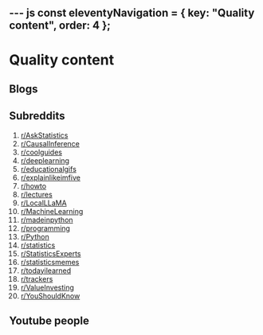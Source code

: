 --- js
const eleventyNavigation = {
    key: "Quality content",
    order: 4
};
---
# Quality content

## Blogs
<!-- TODO
 [Andrew Heiss](https://www.andrewheiss.com/blog/)
[Nicholas Carlin](https://nicholas.carlini.com/writing)
[](https://sobolevn.me/)
[](https://skok.ai/posts)
[](https://statisticaloddsandends.wordpress.com/)
[](https://predictionbook.com/)
[](https://danmackinlay.name/)
[](https://vgel.me/posts/)
[](https://koaning.io/)
[](https://hamel.dev/)
[](https://internet-israel.com/all/)
[](https://www.hasolidit.com/) -->


## Subreddits
1. [r/AskStatistics](https://www.reddit.com/r/AskStatistics/)
2. [r/CausalInference](https://www.reddit.com/r/CausalInference/)
3. [r/coolguides](https://www.reddit.com/r/coolguides/)
4. [r/deeplearning](https://www.reddit.com/r/deeplearning/)
5. [r/educationalgifs](https://www.reddit.com/r/educationalgifs/)
6. [r/explainlikeimfive](https://www.reddit.com/r/explainlikeimfive/)
7. [r/howto](https://www.reddit.com/r/howto/)
8. [r/lectures](https://www.reddit.com/r/lectures/)
9.  [r/LocalLLaMA](https://www.reddit.com/r/LocalLLaMA/)
10. [r/MachineLearning](https://www.reddit.com/r/MachineLearning/)
11. [r/madeinpython](https://www.reddit.com/r/madeinpython/)
12. [r/programming](https://www.reddit.com/r/programming/)
13. [r/Python](https://www.reddit.com/r/Python/)
14. [r/statistics](https://www.reddit.com/r/statistics/)
15. [r/StatisticsExperts](https://www.reddit.com/r/StatisticsExperts/)
16. [r/statisticsmemes](https://www.reddit.com/r/statisticsmemes/)
17. [r/todayilearned](https://www.reddit.com/r/todayilearned/)
18. [r/trackers](https://www.reddit.com/r/trackers/)
19. [r/ValueInvesting](https://www.reddit.com/r/ValueInvesting/)
20. [r/YouShouldKnow](https://www.reddit.com/r/YouShouldKnow/)


## Youtube people
